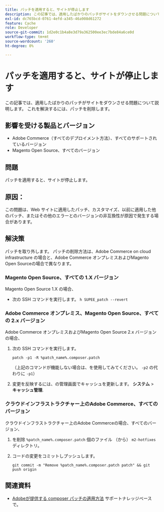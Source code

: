 ```yaml
---
title: パッチを適用すると、サイトが停止します
description: この記事では、適用したばかりのパッチがサイトをダウンさせる問題について説明します。 これを解決するには、パッチを削除します。
exl-id: dc765bcd-0761-4efd-a345-46a908d61272
feature: Cache
role: Developer
source-git-commit: 1d2e0c1b4a8e3d79a362500ee3ec7bde84a6ce0d
workflow-type: tm+mt
source-wordcount: '260'
ht-degree: 0%

---
```


# パッチを適用すると、サイトが停止します

この記事では、適用したばかりのパッチがサイトをダウンさせる問題について説明します。 これを解決するには、パッチを削除します。

## 影響を受ける製品とバージョン

* Adobe Commerce（すべてのデプロイメント方法）、すべてのサポートされているバージョン
* Magento Open Source、すべてのバージョン

## 問題

パッチを適用すると、サイトが停止します。

## 原因：

この問題は、Web サイトに適用したパッチ、カスタマイズ、以前に適用した他のパッチ、またはその他のエラーとのバージョンの非互換性が原因で発生する場合があります。

## 解決策

パッチを取り外します。 パッチの削除方法は、Adobe Commerce on cloud infrastructure の場合と、Adobe Commerce オンプレミスおよびMagento Open Sourceの場合で異なります。

### Magento Open Source、すべての 1.X バージョン

Magento Open Source 1.X の場合、

* 次の SSH コマンドを実行します。 `h SUPEE_patch --revert `

### Adobe Commerce オンプレミス、Magento Open Source、すべての 2.x バージョン

Adobe Commerce オンプレミスおよびMagento Open Source 2.x バージョンの場合、

1. 次の SSH コマンドを実行します。

   ```
   patch -p1 -R %patch_name%.composer.patch
   ```

   （上記のコマンドが機能しない場合は、を使用してみてください。 `-p2` の代わりに `-p1`）

1. 変更を反映するには、の管理画面でキャッシュを更新します。 **システム** > **キャッシュ管理**.

### クラウドインフラストラクチャー上のAdobe Commerce、すべてのバージョン

クラウドインフラストラクチャー上のAdobe Commerceの場合、すべてのバージョン、

1. を削除 `%patch_name%.composer.patch` 個のファイル （から） `m2-hotfixes` ディレクトリ。
1. コードの変更をコミットしプッシュします。

   ```
   git commit -m "Remove %patch_name%.composer.patch patch" && git push origin
   ```

## 関連資料

* [Adobeが提供する composer パッチの適用方法](/help/how-to/general/how-to-apply-a-composer-patch-provided-by-magento.md) サポートナレッジベースで。
